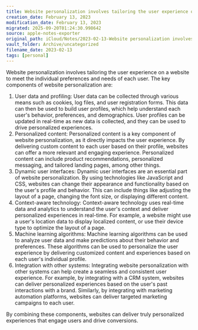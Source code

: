 ```yaml
---
title: Website personalization involves tailoring the user experience on…
creation_date: February 13, 2023
modification_date: February 13, 2023
migrated: 2025-09-20T01:24:30.998642
source: apple-notes-exporter
original_path: iCloud/Notes/2023-02-13-Website personalization involves tailoring the user experience on….md
vault_folder: Archive/uncategorized
filename_date: 2023-02-13
tags: [personal]
---
```



Website personalization involves tailoring the user experience on a website to meet the individual preferences and needs of each user. The key components of website personalization are:

1. User data and profiling: User data can be collected through various means such as cookies, log files, and user registration forms. This data can then be used to build user profiles, which help understand each user's behavior, preferences, and demographics. User profiles can be updated in real-time as new data is collected, and they can be used to drive personalized experiences.
2. Personalized content: Personalized content is a key component of website personalization, as it directly impacts the user experience. By delivering custom content to each user based on their profile, websites can offer a more relevant and engaging experience. Personalized content can include product recommendations, personalized messaging, and tailored landing pages, among other things.
3. Dynamic user interfaces: Dynamic user interfaces are an essential part of website personalization. By using technologies like JavaScript and CSS, websites can change their appearance and functionality based on the user's profile and behavior. This can include things like adjusting the layout of a page, changing the font size, or displaying different content.
4. Context-aware technology: Context-aware technology uses real-time data and analytics to understand the user's context and deliver personalized experiences in real-time. For example, a website might use a user's location data to display localized content, or use their device type to optimize the layout of a page.
5. Machine learning algorithms: Machine learning algorithms can be used to analyze user data and make predictions about their behavior and preferences. These algorithms can be used to personalize the user experience by delivering customized content and experiences based on each user's individual profile.
6. Integration with other systems: Integrating website personalization with other systems can help create a seamless and consistent user experience. For example, by integrating with a CRM system, websites can deliver personalized experiences based on the user's past interactions with a brand. Similarly, by integrating with marketing automation platforms, websites can deliver targeted marketing campaigns to each user.

By combining these components, websites can deliver truly personalized experiences that engage users and drive conversions.
